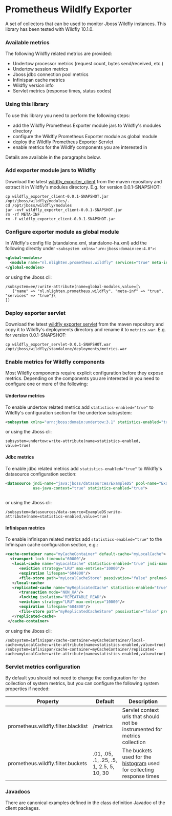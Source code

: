 # Prometheus Wildlfy Exporter
A set of collectors that can be used to monitor Jboss Wildfly instances. This library has been tested with Wildfly 10.1.0.


### Available metrics
The following Wildfly related metrics are provided:

* Undertow processor metrics (request count, bytes send/received, etc.)
* Undertow session metrics
* Jboss jdbc connection pool metrics
* Infinispan cache metrics
* Wildfly version info
* Servlet metrics (response times, status codes) 


### Using this library
To use this library you need to perform the following steps:

* add the Wildfly Prometheus Exporter module jars to Wildfly's modules directory
* configure the Wildfly Prometheus Exporter module as global module 
* deploy the Wildfly Prometheus Exporter Servlet 
* enable metrics for the Wildlfy components you are interested in

Details are available in the paragraphs below.   

### Add exporter module jars to Wildfly
Download the latest [wildfly_exporter_client](https://search.maven.org/#search%7Cga%7C1%7Ca%3A%22wildfly_exporter_client%22) from the maven repository and extract it in Wildfly's modules directory.
E.g. for version 0.0.1-SNAPSHOT:

```
cp wildfly_exporter_client-0.0.1-SNAPSHOT.jar /opt/jboss/wildfly/modules/.
cd /opt/jboss/wildfly/modules 
jar -xvf wildfly_exporter_client-0.0.1-SNAPSHOT.jar 
rm -rf META-INF 
rm -f wildfly_exporter_client-0.0.1-SNAPSHOT.jar

```

### Configure exporter module as global module
In Wildfly's config file (standalone.xml, standalone-ha.xml) add the following directly under ``<subsystem xmlns="urn:jboss:domain:ee:4.0">``:

```xml
<global-modules>
  <module name="nl.nlighten.prometheus.wildfly" services="true" meta-inf="true"/>
</global-modules>

``` 
or using the Jboss cli:

```
/subsystem=ee/:write-attribute(name=global-modules,value=[\
   {"name" => "nl.nlighten.prometheus.wildfly", "meta-inf" => "true", "services" => "true"}\
])
```

### Deploy exporter servlet
Download the latest [wildfly exporter servlet](https://search.maven.org/#search%7Cga%7C1%7Ca%3A%22wildfly_exporter_servlet%22) from the maven repository and copy it to Wildfly's deployments directory and rename it to ``metrics.war``.
E.g. for version 0.0.1-SNAPSHOT:

```
cp wildfly_exporter_servlet-0.0.1-SNAPSHOT.war /opt/jboss/wildfly/standalone/deployments/metrics.war
```

### Enable metrics for Wildfly components
Most Wildfly components require explicit configuration before they expose metrics. Depending on the components you are interested in you need to configure one or more of the following: 


#### Undertow metrics
To enable undertow related metrics add ``statistics-enabled="true"`` to Wildfly's configuration section for the undertow subsystem: 

```xml
<subsystem xmlns="urn:jboss:domain:undertow:3.1" statistics-enabled="true">
``` 
or using the Jboss cli:

```
subsystem=undertow:write-attribute(name=statistics-enabled, value=true)

```

#### Jdbc metrics
To enable jdbc related metrics add ``statistics-enabled="true"`` to Wildfly's datasource configuration section: 

```xml
<datasource jndi-name="java:jboss/datasources/ExampleDS" pool-name="ExampleDS" enabled="true"
            use-java-context="true" statistics-enabled="true">
      
```

or using the Jboss cli:

```
/subsystem=datasources/data-source=ExampleDS:write-attribute(name=statistics-enabled,value=true)  
```

#### Infinispan metrics
To enable infinispan related metrics add ``statistics-enabled="true"`` to the Infinispan cache configuration section, e.g.: 

````xml
<cache-container name="myCacheContainer" default-cache="myLocalCache">
  <transport lock-timeout="60000"/>
   <local-cache name="myLocalCache" statistics-enabled="true" jndi-name="java:jboss/infinispan/myLocalCache">
      <eviction strategy="LRU" max-entries="10000"/>
      <expiration lifespan="604800"/>
      <file-store path="myLocalCacheStore" passivation="false" preload="true" shared="false"/>
   </local-cache>
   <replicated-cache name="myReplicatedCache" statistics-enabled="true" jndi-name="java:jboss/infinispan/myReplicatedCache" mode="SYNC">
      <transaction mode="NON_XA"/>
      <locking isolation="REPEATABLE_READ"/>
      <eviction strategy="LRU" max-entries="10000"/>
      <expiration lifespan="604800"/>
      <file-store path="myReplicatedCacheStore" passivation="false" preload="true" shared="false"/>
   </replicated-cache>
 </cache-container>
````

or using the Jboss cli:

```
/subsystem=infinispan/cache-container=myCacheContainer/local-cache=myLocalCache:write-attribute(name=statistics-enabled,value=true)  
/subsystem=infinispan/cache-container=myCacheContainer/replicated-cache=myLocalCache:write-attribute(name=statistics-enabled,value=true)  
```

### Servlet metrics configuration
By default you should not need to change the configuration for the collection of system metrics, but you can configure the following system properties if needed:


|Property | Default | Description |
| ------- | ------- | ----------- |
| prometheus.wildfly.filter.blacklist | /metrics | Servlet context urls that should not be instrumented for metrics collection |
| prometheus.wildfly.filter.buckets | .01, .05, .1, .25, .5, 1, 2.5, 5, 10, 30 | The buckets used for the [histogram](https://prometheus.io/docs/concepts/metric_types/#histogram) used for collecting response times |



### Javadocs
There are canonical examples defined in the class definition Javadoc of the client packages.


